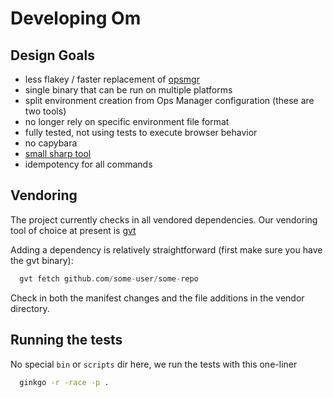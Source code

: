 # Developing Om

## Design Goals

- less flakey / faster replacement of [opsmgr](https://github.com/pivotal-cf/opsmgr)
- single binary that can be run on multiple platforms
- split environment creation from Ops Manager configuration (these are two tools)
- no longer rely on specific environment file format
- fully tested, not using tests to execute browser behavior
- no capybara
- [small sharp tool](https://brandur.org/small-sharp-tools)
- idempotency for all commands

## Vendoring

The project currently checks in all vendored dependencies. Our vendoring tool of choice
at present is [gvt](https://github.com/FiloSottile/gvt)

Adding a dependency is relatively straightforward (first make sure you have the gvt binary):

```go
  gvt fetch github.com/some-user/some-repo
```

Check in both the manifest changes and the file additions in the vendor directory.

## Running the tests

No special `bin` or `scripts` dir here, we run the tests with this one-liner

```bash
  ginkgo -r -race -p .
```
